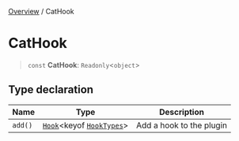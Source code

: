 [Overview](../index.md) / CatHook

# CatHook

> `const` **CatHook**: `Readonly`\<`object`\>

## Type declaration

| Name | Type | Description |
| ------ | ------ | ------ |
| `add()` | [`Hook`](../type-aliases/Hook.md)\<keyof [`HookTypes`](../interfaces/HookTypes.md)\> | Add a hook to the plugin |
